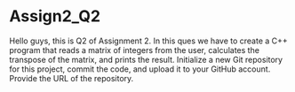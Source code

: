 # Assign2_Q2

Hello guys, this is Q2 of Assignment 2.
In this ques we have to create a C++ program that reads a matrix of integers from the user, calculates the transpose of the matrix, and prints
the result. Initialize a new Git repository for this project, commit the code, and upload it to your GitHub account.
Provide the URL of the repository.
